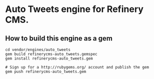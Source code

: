 # Auto Tweets engine for Refinery CMS.

## How to build this engine as a gem

    cd vendor/engines/auto_tweets
    gem build refinerycms-auto_tweets.gemspec
    gem install refinerycms-auto_tweets.gem
    
    # Sign up for a http://rubygems.org/ account and publish the gem
    gem push refinerycms-auto_tweets.gem